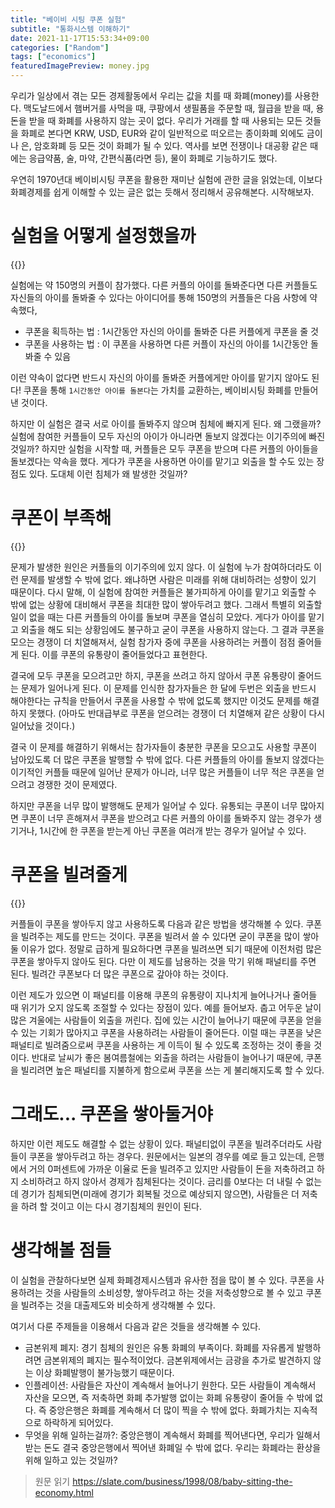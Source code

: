 ```yaml
---
title: "베이비 시팅 쿠폰 실험"
subtitle: "통화시스템 이해하기"
date: 2021-11-17T15:53:34+09:00
categories: ["Random"]
tags: ["economics"]
featuredImagePreview: money.jpg
---
```


우리가 일상에서 겪는 모든 경제활동에서 우리는 값을 치를 때 화폐(money)를 사용한다.
맥도날드에서 햄버거를 사먹을 때, 쿠팡에서 생필품을 주문할 때, 월급을 받을 때, 용돈을 받을 때 화폐를 사용하지 않는 곳이 없다.
우리가 거래를 할 때 사용되는 모든 것들을 화폐로 본다면 KRW, USD, EUR와 같이 일반적으로 떠오르는 종이화폐 외에도 금이나 은, 암호화폐 등 모든 것이 화폐가 될 수 있다.
역사를 보면 전쟁이나 대공황 같은 때에는 응급약품, 술, 마약, 간편식품(라면 등), 물이 화폐로 기능하기도 했다.

우연히 1970년대 베이비시팅 쿠폰을 활용한 재미난 실험에 관한 글을 읽었는데, 이보다 화폐경제를 쉽게 이해할 수 있는 글은 없는 듯해서 정리해서 공유해본다.
시작해보자.


# 실험을 어떻게 설정했을까

{{<bundle-image name="babysitter.png" width="50%">}}

실험에는 약 150명의 커플이 참가했다.
다른 커플의 아이를 돌봐준다면 다른 커플들도 자신들의 아이를 돌봐줄 수 있다는 아이디어를 통해 150명의 커플들은 다음 사항에 약속했다,

- 쿠폰을 획득하는 법 : 1시간동안 자신의 아이를 돌봐준 다른 커플에게 쿠폰을 줄 것
- 쿠폰을 사용하는 법 : 이 쿠폰을 사용하면 다른 커플이 자신의 아이를 1시간동안 돌봐줄 수 있음

이런 약속이 없다면 반드시 자신의 아이를 돌봐준 커플에게만 아이를 맡기지 않아도 된다!
쿠폰을 통해 `1시간동안 아이를 돌본다`는 가치를 교환하는, 베이비시팅 화폐를 만들어낸 것이다.

하지만 이 실험은 결국 서로 아이를 돌봐주지 않으며 침체에 빠지게 된다.
왜 그랬을까? 실험에 참여한 커플들이 모두 자신의 아이가 아니라면 돌보지 않겠다는 이기주의에 빠진 것일까?
하지만 실험을 시작할 때, 커플들은 모두 쿠폰을 받으며 다른 커플의 아이들을 돌보겠다는 약속을 했다.
게다가 쿠폰을 사용하면 아이를 맡기고 외출을 할 수도 있는 장점도 있다.
도대체 이런 침체가 왜 발생한 것일까?

# 쿠폰이 부족해

{{<bundle-image name="savings.jpg" width="50%">}}

문제가 발생한 원인은 커플들의 이기주의에 있지 않다.
이 실험에 누가 참여하더라도 이런 문제를 발생할 수 밖에 없다.
왜냐하면 사람은 미래를 위해 대비하려는 성향이 있기 때문이다.
다시 말해, 이 실험에 참여한 커플들은 불가피하게 아이를 맡기고 외출할 수 밖에 없는 상황에 대비해서 쿠폰을 최대한 많이 쌓아두려고 했다.
그래서 특별히 외출할 일이 없을 때는 다른 커플들의 아이를 돌보며 쿠폰을 열심히 모았다.
게다가 아이를 맡기고 외출을 해도 되는 상황임에도 불구하고 굳이 쿠폰을 사용하지 않는다.
그 결과 쿠폰을 모으는 경쟁이 더 치열해져서, 실험 참가자 중에 쿠폰을 사용하려는 커플이 점점 줄어들게 된다.
이를 쿠폰의 유통량이 줄어들었다고 표현한다.

결국에 모두 쿠폰을 모으려고만 하지, 쿠폰을 쓰려고 하지 않아서 쿠폰 유통량이 줄어드는 문제가 일어나게 된다.
이 문제를 인식한 참가자들은 한 달에 두번은 외출을 반드시 해야한다는 규칙을 만들어서 쿠폰을 사용할 수 밖에 없도록 했지만 이것도 문제를 해결하지 못했다.
(아마도 반대급부로 쿠폰을 얻으려는 경쟁이 더 치열해져 같은 상황이 다시 일어났을 것이다.)

결국 이 문제를 해결하기 위해서는 참가자들이 충분한 쿠폰을 모으고도 사용할 쿠폰이 남아있도록 더 많은 쿠폰을 발행할 수 밖에 없다.
다른 커플들의 아이를 돌보지 않겠다는 이기적인 커플들 때문에 일어난 문제가 아니라, 너무 많은 커플들이 너무 적은 쿠폰을 얻으려고 경쟁한 것이 문제였다.

하지만 쿠폰을 너무 많이 발행해도 문제가 일어날 수 있다.
유통되는 쿠폰이 너무 많아지면 쿠폰이 너무 흔해져서 쿠폰을 받으려고 다른 커플의 아이를 돌봐주지 않는 경우가 생기거나,
1시간에 한 쿠폰을 받는게 아닌 쿠폰을 여러개 받는 경우가 일어날 수 있다.

# 쿠폰을 빌려줄게

{{<bundle-image name="handshake.jpg" alt="handshaking" width="50%">}}

커플들이 쿠폰을 쌓아두지 않고 사용하도록 다음과 같은 방법을 생각해볼 수 있다. 쿠폰을 빌려주는 제도를 만드는 것이다.
쿠폰을 빌려서 쓸 수 있다면 굳이 쿠폰을 많이 쌓아둘 이유가 없다.
정말로 급하게 필요하다면 쿠폰을 빌려쓰면 되기 때문에 이전처럼 많은 쿠폰을 쌓아두지 않아도 된다.
다만 이 제도를 남용하는 것을 막기 위해 패널티를 주면 된다. 빌려간 쿠폰보다 더 많은 쿠폰으로 갚아야 하는 것이다.

이런 제도가 있으면 이 패널티를 이용해 쿠폰의 유통량이 지나치게 늘어나거나 줄어들 때 위기가 오지 않도록 조절할 수 있다는 장점이 있다.
예를 들어보자. 춥고 어두운 날이 많은 겨울에는 사람들이 외출을 꺼린다.
집에 있는 시간이 늘어나기 때문에 쿠폰을 얻을 수 있는 기회가 많아지고 쿠폰을 사용하려는 사람들이 줄어든다.
이럴 때는 쿠폰을 낮은 패널티로 빌려줌으로써 쿠폰을 사용하는 게 이득이 될 수 있도록 조정하는 것이 좋을 것이다.
반대로 날씨가 좋은 봄여름철에는 외출을 하려는 사람들이 늘어나기 때문에, 쿠폰을 빌리려면 높은 패널티를 지불하게 함으로써 쿠폰을 쓰는 게 불리해지도록 할 수 있다.

# 그래도... 쿠폰을 쌓아둘거야

하지만 이런 제도도 해결할 수 없는 상황이 있다.
패널티없이 쿠폰을 빌려주더라도 사람들이 쿠폰을 쌓아두려고 하는 경우다.
원문에서는 일본의 경우를 예로 들고 있는데, 은행에서 거의 0퍼센트에 가까운 이율로 돈을 빌려주고 있지만
사람들이 돈을 저축하려고 하지 소비하려고 하지 않아서 경제가 침체된다는 것이다.
금리를 0보다는 더 내릴 수 없는데 경기가 침체되면(미래에 경기가 회복될 것으로 예상되지 않으면), 사람들은 더 저축을 하려 할 것이고
이는 다시 경기침체의 원인이 된다.

# 생각해볼 점들

이 실험을 관찰하다보면 실제 화폐경제시스템과 유사한 점을 많이 볼 수 있다.
쿠폰을 사용하려는 것을 사람들의 소비성향, 쌓아두려고 하는 것을 저축성향으로 볼 수 있고
쿠폰을 빌려주는 것을 대출제도와 비슷하게 생각해볼 수 있다. 

여기서 다룬 주제들을 이용해서 다음과 같은 것들을 생각해볼 수 있다.

- 금본위제 폐지: 경기 침체의 원인은 유통 화폐의 부족이다. 화폐를 자유롭게 발행하려면 금본위제의 폐지는 필수적이었다. 금본위제에서는 금광을 추가로 발견하지 않는 이상 화폐발행이 불가능했기 때문이다.
- 인플레이션: 사람들은 자산이 계속해서 늘어나기 원한다. 모든 사람들이 계속해서 자산을 모으면, 즉 저축하면 화폐 추가발행 없이는 화폐 유통량이 줄어들 수 밖에 없다. 즉 중앙은행은 화폐를 계속해서 더 많이 찍을 수 밖에 없다. 화폐가치는 지속적으로 하락하게 되어있다.
- 무엇을 위해 일하는걸까?: 중앙은행이 계속해서 화폐를 찍어낸다면, 우리가 일해서 받는 돈도 결국 중앙은행에서 찍어낸 화폐일 수 밖에 없다. 우리는 화폐라는 환상을 위해 일하고 있는 것일까?



> 원문 읽기
> https://slate.com/business/1998/08/baby-sitting-the-economy.html

